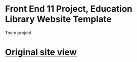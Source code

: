 <h1>Front End 11 Project, Education Library Website Template</h1> 

Team project

<h1><a href="https://nicepage.com/website-templates/preview/education-library-1284736?device=desktop" target="_blank"> Original site view</a></h1>

